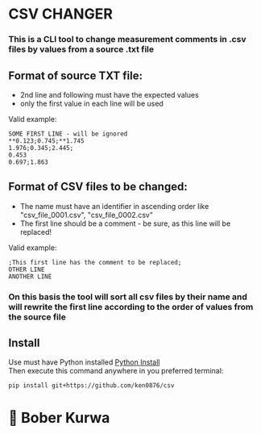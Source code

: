 # CSV CHANGER
### This is a CLI tool to change measurement comments in .csv files by values from a source .txt file

## Format of source TXT file:
- 2nd line and following must have the expected values
- only the first value in each line will be used

Valid example:
```
SOME FIRST LINE - will be ignored
**0.123;0.745;**1.745
1.976;0.345;2.445;
0.453
0.697;1.863
```

## Format of CSV files to be changed:
- The name must have an identifier in ascending order like "csv_file_0001.csv", "csv_file_0002.csv"
- The first line should be a comment - be sure, as this line will be replaced!

Valid example:
```
;This first line has the comment to be replaced;
OTHER LINE
ANOTHER LINE
```

### On this basis the tool will sort all csv files by their name and will rewrite the first line according to the order of values from the source file

## Install

Use must have Python installed [Python Install](https://www.python.org/downloads/)\
Then execute this command anywhere in you preferred terminal:
```
pip install git+https://github.com/ken0876/csv
```
# :beaver: Bober Kurwa
